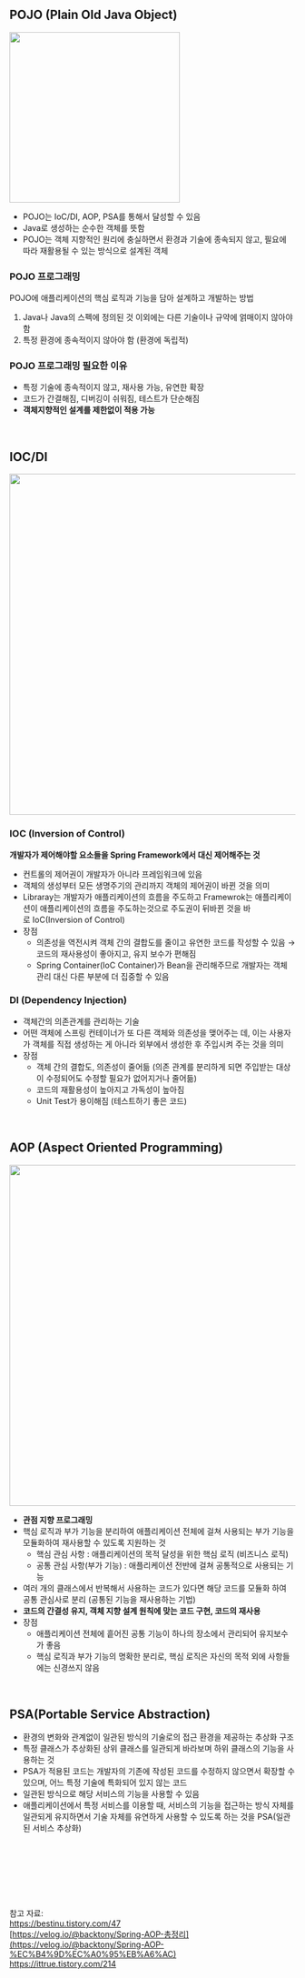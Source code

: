 ## POJO (Plain Old Java Object)

<img src="https://github.com/98000001/CS-Study/assets/80199502/7dd128b2-18c9-4c54-8f6b-89d4c3f4b3ba"  width="300">

- POJO는 IoC/DI, AOP, PSA를 통해서 달성할 수 있음
- Java로 생성하는 순수한 객체를 뜻함
- POJO는 객체 지향적인 원리에 충실하면서 환경과 기술에 종속되지 않고, 필요에 따라 재활용될 수 있는 방식으로 설계된 객체

### **POJO 프로그래밍**

POJO에 애플리케이션의 핵심 로직과 기능을 담아 설계하고 개발하는 방법

1. Java나 Java의 스펙에 정의된 것 이외에는 다른 기술이나 규약에 얽매이지 않아야 함
2. 특정 환경에 종속적이지 않아야 함 (환경에 독립적)

### POJO 프로그래밍 필요한 이유

- 특정 기술에 종속적이지 않고, 재사용 가능, 유연한 확장
- 코드가 간결해짐, 디버깅이 쉬워짐, 테스트가 단순해짐
- **객체지향적인 설계를 제한없이 적용 가능**

<br>

## **IOC/DI**

<img src="https://github.com/98000001/CS-Study/assets/80199502/87e0ae27-1985-43d3-a650-e827c57da58b"  width="600">


### IOC **(Inversion of Control)**

**개발자가 제어해야할 요소들을 Spring Framework에서 대신 제어해주는 것**

- 컨트롤의 제어권이 개발자가 아니라 프레임워크에 있음
- 객체의 생성부터 모든 생명주기의 관리까지 객체의 제어권이 바뀐 것을 의미
- Libraray는 개발자가 애플리케이션의 흐름을 주도하고 Framewrok는 애플리케이션이 애플리케이션의 흐름을 주도하는것으로 주도권이 뒤바뀐 것을 바로 IoC(Inversion of Control)
- 장점
    - 의존성을 역전시켜 객체 간의 결합도를 줄이고 유연한 코드를 작성할 수 있음 → 코드의 재사용성이 좋아지고, 유지 보수가 편해짐
    - Spring Container(IoC Container)가 Bean을 관리해주므로 개발자는 객체 관리 대신 다른 부분에 더 집중할 수 있음

### DI **(Dependency Injection)**

- 객체간의 의존관계를 관리하는 기술
- 어떤 객체에 스프링 컨테이너가 또 다른 객체와 의존성을 맺어주는 데, 이는 사용자가 객체를 직접 생성하는 게 아니라 외부에서 생성한 후 주입시켜 주는 것을 의미
- 장점
    - 객체 간의 결합도, 의존성이 줄어듦 (의존 관계를 분리하게 되면 주입받는 대상이 수정되어도 수정할 필요가 없어지거나 줄어듦)
    - 코드의 재활용성이 높아지고 가독성이 높아짐
    - Unit Test가 용이해짐 (테스트하기 좋은 코드)

<br>

## AOP **(Aspect Oriented Programming)**

<img src="https://github.com/98000001/CS-Study/assets/80199502/60dbba9d-b0b7-4f9c-8efe-d91784aa3442"  width="600">

- **관점 지향 프로그래밍**
- 핵심 로직과 부가 기능을 분리하여 애플리케이션 전체에 걸쳐 사용되는 부가 기능을 모듈화하여 재사용할 수 있도록 지원하는 것
    - 핵심 관심 사항 : 애플리케이션의 목적 달성을 위한 핵심 로직 (비즈니스 로직)
    - 공통 관심 사항(부가 기능) : 애플리케이션 전반에 걸쳐 공통적으로 사용되는 기능
- 여러 개의 클래스에서 반복해서 사용하는 코드가 있다면 해당 코드를 모듈화 하여 공통 관심사로 분리 (공통된 기능을 재사용하는 기법)
- **코드의 간결성 유지, 객체 지향 설계 원칙에 맞는 코드 구현, 코드의 재사용**
- 장점
    - 애플리케이션 전체에 흩어진 공통 기능이 하나의 장소에서 관리되어 유지보수가 좋음
    - 핵심 로직과 부가 기능의 명확한 분리로, 핵심 로직은 자신의 목적 외에 사항들에는 신경쓰지 않음

<br>

## **PSA(Portable Service Abstraction)**

- 환경의 변화와 관계없이 일관된 방식의 기술로의 접근 환경을 제공하는 추상화 구조
- 특정 클래스가 추상화된 상위 클래스를 일관되게 바라보며 하위 클래스의 기능을 사용하는 것
- PSA가 적용된 코드는 개발자의 기존에 작성된 코드를 수정하지 않으면서 확장할 수 있으며, 어느 특정 기술에 특화되어 있지 않는 코드
- 일관된 방식으로 해당 서비스의 기능을 사용할 수 있음
- 애플리케이션에서 특정 서비스를 이용할 때, 서비스의 기능을 접근하는 방식 자체를 일관되게 유지하면서 기술 자체를 유연하게 사용할 수 있도록 하는 것을 PSA(일관된 서비스 추상화)



<br><br><br><br><br><br>

참고 자료: <br>
https://bestinu.tistory.com/47 <br>
[https://velog.io/@backtony/Spring-AOP-총정리](https://velog.io/@backtony/Spring-AOP-%EC%B4%9D%EC%A0%95%EB%A6%AC) <br>
https://ittrue.tistory.com/214
